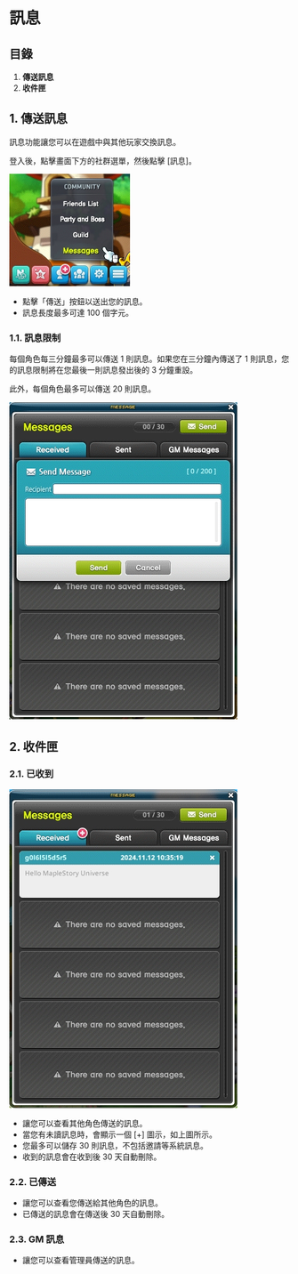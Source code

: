 # 訊息

## 目錄

1. **傳送訊息**
2. **收件匣**

## 1. 傳送訊息

訊息功能讓您可以在遊戲中與其他玩家交換訊息。

登入後，點擊畫面下方的社群選單，然後點擊 \[訊息]。

![](../../../.gitbook/assets/image_1747236373117_361.png)

* 點擊「傳送」按鈕以送出您的訊息。
* 訊息長度最多可達 100 個字元。

### 1.1. 訊息限制

每個角色每三分鐘最多可以傳送 1 則訊息。如果您在三分鐘內傳送了 1 則訊息，您的訊息限制將在您最後一則訊息發出後的 3 分鐘重設。

此外，每個角色最多可以傳送 20 則訊息。

![](../../../.gitbook/assets/image_1747236373117_932.png)

## 2. 收件匣

### 2.1. 已收到

![](../../../.gitbook/assets/image_1747236373117_740.png)

* 讓您可以查看其他角色傳送的訊息。
* 當您有未讀訊息時，會顯示一個 \[+] 圖示，如上圖所示。
* 您最多可以儲存 30 則訊息，不包括邀請等系統訊息。
* 收到的訊息會在收到後 30 天自動刪除。

### 2.2. 已傳送

* 讓您可以查看您傳送給其他角色的訊息。
* 已傳送的訊息會在傳送後 30 天自動刪除。

### 2.3. GM 訊息

* 讓您可以查看管理員傳送的訊息。
